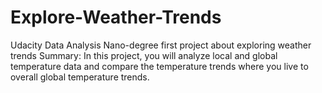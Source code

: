 # Explore-Weather-Trends
Udacity Data Analysis Nano-degree first project about exploring weather trends
Summary:
In this project, you will analyze local and global temperature data and compare the temperature trends where you live to overall global temperature trends.
